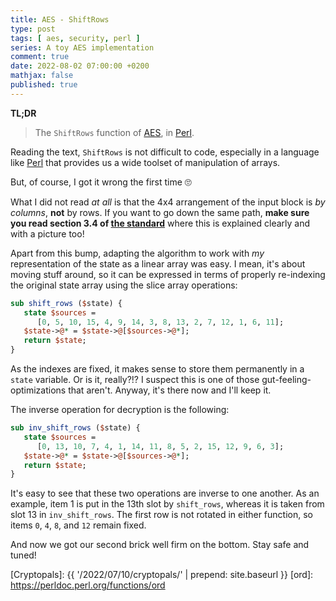 ```yaml
---
title: AES - ShiftRows
type: post
tags: [ aes, security, perl ]
series: A toy AES implementation
comment: true
date: 2022-08-02 07:00:00 +0200
mathjax: false
published: true
---
```


**TL;DR**

> The `ShiftRows` function of [AES][], in [Perl][].

Reading the text, `ShiftRows` is not difficult to code, especially in a
language like [Perl][] that provides us a wide toolset of manipulation
of arrays.

But, of course, I got it wrong the first time 🙄

What I did not read *at all* is that the 4x4 arrangement of the input
block is *by columns*, **not** by rows. If you want to go down the same
path, **make sure you read section 3.4 of [the standard][AES]** where
this is explained clearly and with a picture too!

Apart from this bump, adapting the algorithm to work with *my*
representation of the state as a linear array was easy. I mean, it's
about moving stuff around, so it can be expressed in terms of properly
re-indexing the original state array using the slice array operations:

```perl
sub shift_rows ($state) {
   state $sources =
      [0, 5, 10, 15, 4, 9, 14, 3, 8, 13, 2, 7, 12, 1, 6, 11];
   $state->@* = $state->@[$sources->@*];
   return $state;
}
```

As the indexes are fixed, it makes sense to store them permanently in a
`state` variable. Or is it, really?!? I suspect this is one of those
gut-feeling-optimizations that aren't. Anyway, it's there now and I'll
keep it.

The inverse operation for decryption is the following:

```perl
sub inv_shift_rows ($state) {
   state $sources =
      [0, 13, 10, 7, 4, 1, 14, 11, 8, 5, 2, 15, 12, 9, 6, 3];
   $state->@* = $state->@[$sources->@*];
   return $state;
}
```

It's easy to see that these two operations are inverse to one another.
As an example, item 1 is put in the 13th slot by `shift_rows`, whereas
it is taken from slot 13 in `inv_shift_rows`. The first row is not
rotated in either function, so items `0`, `4`, `8`, and `12` remain
fixed.

And now we got our second brick well firm on the bottom. Stay safe and
tuned!

[Perl]: https://www.perl.org/
[AES]: https://csrc.nist.gov/csrc/media/publications/fips/197/final/documents/fips-197.pdf
[Cryptopals]: {{ '/2022/07/10/cryptopals/' | prepend: site.baseurl }}
[ord]: https://perldoc.perl.org/functions/ord
